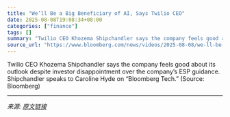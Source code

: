 ```yaml
---
title: "We’ll Be a Big Beneficiary of AI, Says Twilio CEO"
date: 2025-08-08T19:08:34+08:00
categories: ["finance"]
tags: []
summary: "Twilio CEO Khozema Shipchandler says the company feels good about its outlook despite investor disappointment over the company’s ESP guidance. Shipchandler speaks to Caroline Hyde on “Bloomberg Tech.”"
source_url: "https://www.bloomberg.com/news/videos/2025-08-08/we-ll-be-a-big-beneficiary-of-ai-says-twilio-ceo-video"
---
```


Twilio CEO Khozema Shipchandler says the company feels good about its outlook despite investor disappointment over the company’s ESP guidance. Shipchandler speaks to Caroline Hyde on “Bloomberg Tech.” (Source: Bloomberg)

---

*来源: [原文链接](https://www.bloomberg.com/news/videos/2025-08-08/we-ll-be-a-big-beneficiary-of-ai-says-twilio-ceo-video)*
